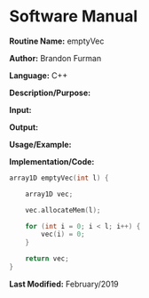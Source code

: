 # Software Manual

**Routine Name:** emptyVec

**Author:** Brandon Furman

**Language:** C++

**Description/Purpose:**

**Input:**

**Output:**

**Usage/Example:**

**Implementation/Code:** 

```cpp
array1D emptyVec(int l) {

	array1D vec;

	vec.allocateMem(l);

	for (int i = 0; i < l; i++) {
		vec(i) = 0;
	}

	return vec;
}
```

**Last Modified:** February/2019